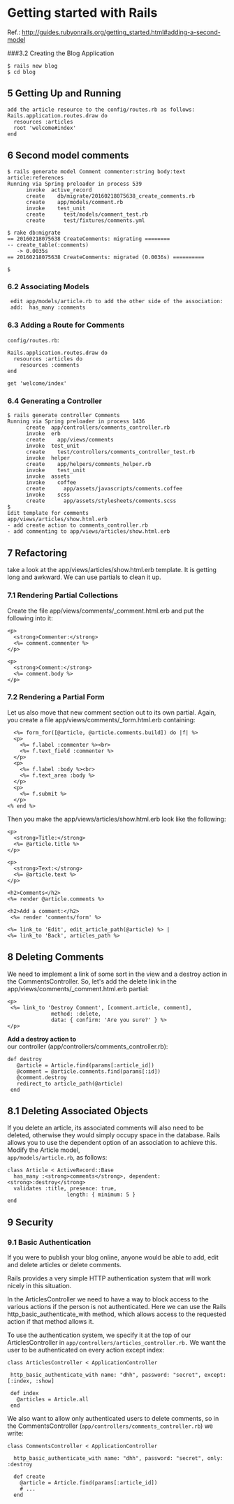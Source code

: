 # Getting started with Rails
Ref.: http://guides.rubyonrails.org/getting_started.html#adding-a-second-model

###3.2 Creating the Blog Application
```
$ rails new blog
$ cd blog
```
## 5 Getting Up and Running
```
add the article resource to the config/routes.rb as follows:
Rails.application.routes.draw do
  resources :articles
  root 'welcome#index'
end
```
## 6 Second model comments

```
$ rails generate model Comment commenter:string body:text article:references
Running via Spring preloader in process 539
      invoke  active_record
      create    db/migrate/20160218075638_create_comments.rb
      create    app/models/comment.rb
      invoke    test_unit
      create      test/models/comment_test.rb
      create      test/fixtures/comments.yml

$ rake db:migrate
== 20160218075638 CreateComments: migrating ========
-- create_table(:comments)
   -> 0.0035s
== 20160218075638 CreateComments: migrated (0.0036s) ==========

$
```
### 6.2 Associating Models
```
 edit app/models/article.rb to add the other side of the association:
 add:  has_many :comments
```
### 6.3 Adding a Route for Comments

<code>config/routes.rb</code>:
```
Rails.application.routes.draw do
  resources :articles do
    resources :comments
end

get 'welcome/index'

```

### 6.4 Generating a Controller

```
$ rails generate controller Comments
Running via Spring preloader in process 1436
      create  app/controllers/comments_controller.rb
      invoke  erb
      create    app/views/comments
      invoke  test_unit
      create    test/controllers/comments_controller_test.rb
      invoke  helper
      create    app/helpers/comments_helper.rb
      invoke    test_unit
      invoke  assets
      invoke    coffee
      create      app/assets/javascripts/comments.coffee
      invoke    scss
      create      app/assets/stylesheets/comments.scss
$
Edit template for comments
app/views/articles/show.html.erb
- add create action to comments_controller.rb
- add commenting to app/views/articles/show.html.erb
```
## 7 Refactoring
take a look at the app/views/articles/show.html.erb template. 
It is getting long and awkward. 
We can use partials to clean it up.
### 7.1 Rendering Partial Collections
Create the file app/views/comments/_comment.html.erb and put the following into it:
```
<p>
  <strong>Commenter:</strong>
  <%= comment.commenter %>
</p>

<p>
  <strong>Comment:</strong>
  <%= comment.body %>
</p>
```

### 7.2 Rendering a Partial Form

Let us also move that new comment section out to its own partial.
 Again, you create a file app/views/comments/_form.html.erb
  containing:
```
  <%= form_for([@article, @article.comments.build]) do |f| %>
  <p>
    <%= f.label :commenter %><br>
    <%= f.text_field :commenter %>
  </p>
  <p>
    <%= f.label :body %><br>
    <%= f.text_area :body %>
  </p>
  <p>
    <%= f.submit %>
  </p>
<% end %>
```
Then you make the app/views/articles/show.html.erb
 look like the following:
```
<p>
  <strong>Title:</strong>
  <%= @article.title %>
</p>
 
<p>
  <strong>Text:</strong>
  <%= @article.text %>
</p>

<h2>Comments</h2>
<%= render @article.comments %>
 
<h2>Add a comment:</h2>
 <%= render 'comments/form' %>
 
<%= link_to 'Edit', edit_article_path(@article) %> |
<%= link_to 'Back', articles_path %>
```
## 8 Deleting Comments
We need to implement a link of some sort in the view and
 a destroy action in the CommentsController. 
 So, let's add the delete link in the
  app/views/comments/_comment.html.erb partial:
 ```
 <p>
  <%= link_to 'Destroy Comment', [comment.article, comment],
               method: :delete,
               data: { confirm: 'Are you sure?' } %>
</p>
```
<strong>Add a destroy action to</strong>
<br>
 our controller (app/controllers/comments_controller.rb):
 ```
 def destroy
    @article = Article.find(params[:article_id])
    @comment = @article.comments.find(params[:id])
    @comment.destroy
    redirect_to article_path(@article)
  end
 ```
 ## 8.1 Deleting Associated Objects
 If you delete an article, its associated comments will
  also need to be deleted, otherwise they would simply
   occupy space in the database.
   Rails allows you to use the dependent option of an
     association to achieve this. Modify the Article model,
 <code> app/models/article.rb</code>, as follows:
 ```
 class Article < ActiveRecord::Base
   has_many :<strong>comments</strong>, dependent: <strong>:destroy</strong>
   validates :title, presence: true,
                    length: { minimum: 5 }
 end
 ```
## 9 Security
### 9.1 Basic Authentication
If you were to publish your blog online, anyone
 would be able to add, edit and delete articles or delete comments.

Rails provides a very simple HTTP authentication system that will
 work nicely in this situation.

In the ArticlesController we need to have a way to block access
 to the various actions if the person is not authenticated.
 Here we can use the Rails http_basic_authenticate_with method,
 which allows access to the requested action if that method allows it.

To use the authentication system, we specify it at the top of our
 ArticlesController in <code>app/controllers/articles_controller.rb.</code>
 We want the user to be authenticated on every action 
 except index:
 ```
 class ArticlesController < ApplicationController
 
  http_basic_authenticate_with name: "dhh", password: "secret", except: [:index, :show]
 
  def index
    @articles = Article.all
  end
 
 ```
 We also want to allow only authenticated users to delete comments,
  so in the CommentsController
  (<code>app/controllers/comments_controller.rb</code>) we write:
```
class CommentsController < ApplicationController
 
  http_basic_authenticate_with name: "dhh", password: "secret", only: :destroy
 
  def create
    @article = Article.find(params[:article_id])
    # ...
  end
```
